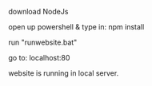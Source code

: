 download NodeJs

open up powershell & type in: npm install

run "runwebsite.bat"

go to: localhost:80

website is running in local server.
